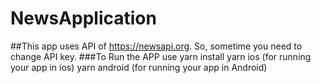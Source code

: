 # NewsApplication
##This app uses API of https://newsapi.org. So, sometime you need to change API key.
###To Run the APP use
yarn install
yarn ios (for running your app in ios)
yarn android (for running  your app in Android)

